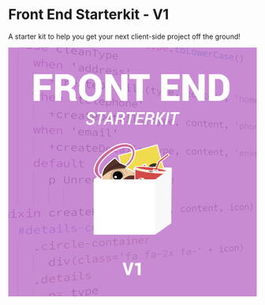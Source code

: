 # Front End Starterkit - V1

A starter kit to help you get your next client-side project off the ground!

<img src="starterkit-logo.png" width=800px>
